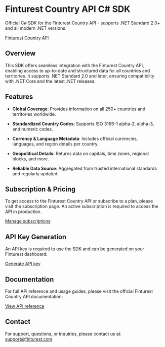 # Finturest Country API C# SDK

Official C# SDK for the Finturest Country API - supports .NET Standard 2.0+ and all modern .NET versions.

[Finturest Country API](https://finturest.com/products/country-api)

## Overview

This SDK offers seamless integration with the Finturest Country API, enabling access to up-to-date and structured data for all countries and territories. It supports .NET Standard 2.0 and later, ensuring compatibility with .NET Core and the latest .NET releases.

## Features

- **Global Coverage**: Provides information on all 250+ countries and territories worldwide.

- **Standardized Country Codes**: Supports ISO 3166-1 alpha-2, alpha-3, and numeric codes.

- **Currency & Language Metadata**: Includes official currencies, languages, and region details per country.

- **Geopolitical Details**: Returns data on capitals, time zones, regional blocks, and more.

- **Reliable Data Source**: Aggregated from trusted international standards and regularly updated.

## Subscription & Pricing

To get access to the Finturest Country API or subscribe to a plan, please visit the subscription page. An active subscription is required to access the API in production.

[Manage subscriptions](https://finturest.com/dashboard/subscriptions)

## API Key Generation

An API key is required to use the SDK and can be generated on your Finturest dashboard:

[Generate API key](https://finturest.com/dashboard/access-tokens)

## Documentation

For full API reference and usage guides, please visit the official Finturest Country API documentation:

[View API reference](https://api.finturest.com/docs/#tag/country)

## Contact

For support, questions, or inquiries, please contact us at: [support@finturest.com](mailto:support@finturest.com)
